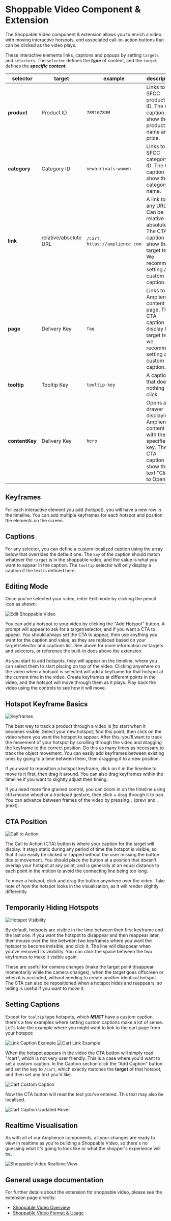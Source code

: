 # Shoppable Video Component & Extension

The Shoppable Video component & extension allows you to enrich a video with moving interactive hotspots, and associated call-to-action buttons that can be clicked as the video plays.

These interactive elements links, captions and popups by setting `targets` and `selectors`. The `selector` defines the ***type*** of content, and the `target` defines the ***specific content***.

| selector  | target    | example   | description   | 
| --------  | ------    | -------   | -----------   |
| **product** | Product ID | `78916783M` | Links to an SFCC product by ID. The CTA caption will show the product name and price.|
| **category** | Category ID | `newarrivals-women` | Links to an SFCC category by ID. The CTA caption will show the category name. |
| **link** | relative/absolute URL | `/cart`, `https://amplience.com` | A link to any URL. Can be relative or absolute. The CTA caption will show the target text. We recommend setting a custom caption. |
| **page** | Delivery Key | `faq` | Links to an Amplience content page. The CTA caption will display the target text, we recommend setting a custom caption. |
| **tooltip** | Tooltip Key | `tooltip-key` | A caption that does nothing on click. |
| **contentKey** | Delivery Key | `hero` | Opens a drawer displaying Amplience content with the specified key. The CTA caption will show the text "Click to Open..." |

## Keyframes
For each interactive element you add (hotspot), you will have a new row in the timeline. You can add multiple keyframes for each hotspot and position the elements on the screen.

## Captions
For any selector, you can define a custom localized caption using the array below that overrides the default one. The `key` of the caption should match whatever the `target` is in the shoppable video, and the value is what you want to appear in the caption. The `tooltip` selector will only display a caption if the text is defined here.

## Editing Mode

Once you've selected your video, enter Edit mode by clicking the pencil icon as shown:

![Edit Shoppable Video](./media/shoppyVideoEdit.png)

You can add a hotspot to your video by clicking the "Add Hotspot" button. A prompt will appear to ask for a target/selector, and if you want a CTA to appear. You should always set the CTA to appear, then use anything you want for the caption and value, as they are replaced based on your target/selector and captions list. See above for more information on targets and selectors, or reference the built-in docs above the extension.

As you start to add hotspots, they will appear on the timeline, where you can select them to start placing on top of the video. Clicking anywhere on the video when a hotspot is selected will add a keyframe for that hotspot at the current time in the video. Create keyframes at different points in the video, and the hotspot will move through them as it plays. Play back the video using the controls to see how it will move. 

## Hotspot Keyframe Basics

![Keyframes](./media/shoppyVideoKeyframes.png)

The best way to track a product through a video is ƒto start when it becomes visible. Select your new hotspot, find this point, then click on the video where you want the hotspot to appear. After this, you'll want to track the movement of your hotspot by scrolling through the video and dragging the keyframe to the correct position. Do this as many times as necessary to track the object movement. You can easily add keyframes between existing ones by going to a time between them, then dragging it to a new position.

If you want to reposition a hotspot keyframe, click on it in the timeline to move to it first, then drag it around. You can also drag keyframes within the timeline if you want to slightly adjust their timing.

If you need more fine grained control, you can zoom in on the timeline using ctrl+mouse wheel or a trackpad gesture, then click + drag through it to pan. You can advance between frames of the video by pressing `,` (prev) and `.` (next).

## CTA Position

![Call to Action](./media/shoppyVideoCta.png)

The Call to Action (CTA) button is where your caption for the target will display. It stays static during any period of time the hotspot is visible, so that it can easily be clicked or tapped without the user missing the button due to movement. You should place the button at a position that doesn't overlap your hotspot at any point, and is generally at an equal distance to each point in the motion to avoid the connecting line being too long.

To move a hotspot, click and drag the button anywhere over the video. Take note of how the hotspot looks in the visualisation, as it will render slightly differently.

## Temporarily Hiding Hotspots

![Hotspot Visibility](./media/shoppyVideoVisibility.png)

By default, hotspots are visible in the time between their first keyframe and the last one. If you want the hotspot to disappear and then reappear later, then mouse over the line between two keyframes where you want the hotspot to become invisible, and click it. The line will disappear when you've removed its visibility. You can click the space between the two keyframes to make it visible again.

These are useful for camera changes (make the target point disappear momentarily while the camera changes), when the target goes offscreen or when it is occluded, without needing to create another identical hotspot. The CTA can also be repositioned when a hotspot hides and reappears, so hiding is useful if you want to move it.

## Setting Captions

Except for `tooltip` type hotspots, which ***MUST*** have a custom caption, there's a few examples where setting custom captions make a lot of sense. Let's take the example where you might want to link to the cart page from your hotspot:

![Link Caption Example](./media/shoppyVideoLink.png)
![Cart Link Example](./media/shoppyVideoCartLink.png)

When the hotspot appears in the video the CTA button will simply read "/cart", which is not very user friendly. This is a case where you'd want to set a custom caption. In the Caption section click the "Add Caption" button and set the key to `/cart`, which exactly matches the **target** of that hotspot, and then set any text you'd like.

![Cart Custom Caption](./media/shoppyVideoCartCaption.png)

Now the CTA button will read the text you've entered. This text may also be localised.

![Cart Caption Updated Hover](./media/shoppyVideoCartComplete.png)

## Realtime Visualisation

As with all of our Amplience components, all your changes are ready to view in realtime as you're building a Shoppable Video, so there's no guessing what it's going to look like or what the shopper's experience will be.

![Shoppable Video Realtime View](./media/shoppyVideoRTV.png)

## General usage documentation
For further details about the extension for shoppable video, please see the extension page directly:
- [Shoppable Video Overview](https://github.com/amplience/dc-extension-shoppable-video/blob/main/README.md)
- [Shoppable Video Format & Usage](https://github.com/amplience/dc-extension-shoppable-video/blob/main/docs/FORMAT-USAGE.md)
